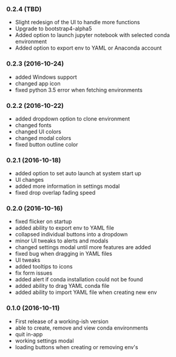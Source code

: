 ### 0.2.4 (TBD)
- Slight redesign of the UI to handle more functions
- Upgrade to bootstrap4-alpha5
- Added option to launch jupyter notebook with selected conda environment
- Added option to export env to YAML or Anaconda account

### 0.2.3 (2016-10-24)
- added Windows support
- changed app icon
- fixed python 3.5 error when fetching environments

### 0.2.2 (2016-10-22)
- added dropdown option to clone environment
- changed fonts
- changed UI colors
- changed modal colors
- fixed button outline color

### 0.2.1 (2016-10-18)
- added option to set auto launch at system start up
- UI changes
- added more information in settings modal
- fixed drop overlap fading speed

### 0.2.0 (2016-10-16)
- fixed flicker on startup
- added ability to export env to YAML file
- collapsed individual buttons into a dropdown
- minor UI tweaks to alerts and modals
- changed settings modal until more features are added
- fixed bug when dragging in YAML files
- UI tweaks  
- added tooltips to icons  
- fix form issues
- added alert if conda installation could not be found
- added ability to drag YAML conda file
- added ability to import YAML file when creating new env

### 0.1.0 (2016-10-11)
- First release of a working-ish version
- able to create, remove and view conda environments
- quit in-app
- working settings modal
- loading buttons when creating or removing env's
